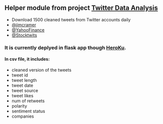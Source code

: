 ## Helper module from project [Twitter Data Analysis](https://github.com/tonykyo3232/Tweet_Data_Analysis)
- Download 1500 cleaned tweets from Twitter accounts daily
- [@jimcramer](https://twitter.com/jimcramer?ref_src=twsrc%5Egoogle%7Ctwcamp%5Eserp%7Ctwgr%5Eauthor)
- [@YahooFinance](https://twitter.com/YahooFinance)
- [@Stocktwits](https://twitter.com/Stocktwits)

### It is currently deplyed in flask app though [HeroKu](heroku.com).

#### In csv file, it includes:
- cleaned version of the tweets
- tweet id
- tweet length
- tweet date
- tweet source
- tweet likes
- num of retweets
- polarity
- sentiment status
- companies
